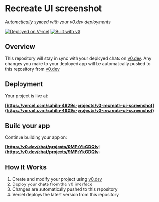 # Recreate UI screenshot

*Automatically synced with your [v0.dev](https://v0.dev) deployments*

[![Deployed on Vercel](https://img.shields.io/badge/Deployed%20on-Vercel-black?style=for-the-badge&logo=vercel)](https://vercel.com/sahiln-4829s-projects/v0-recreate-ui-screenshot)
[![Built with v0](https://img.shields.io/badge/Built%20with-v0.dev-black?style=for-the-badge)](https://v0.dev/chat/projects/9MPeYkGDQIv)

## Overview

This repository will stay in sync with your deployed chats on [v0.dev](https://v0.dev).
Any changes you make to your deployed app will be automatically pushed to this repository from [v0.dev](https://v0.dev).

## Deployment

Your project is live at:

**[https://vercel.com/sahiln-4829s-projects/v0-recreate-ui-screenshot](https://vercel.com/sahiln-4829s-projects/v0-recreate-ui-screenshot)**

## Build your app

Continue building your app on:

**[https://v0.dev/chat/projects/9MPeYkGDQIv](https://v0.dev/chat/projects/9MPeYkGDQIv)**

## How It Works

1. Create and modify your project using [v0.dev](https://v0.dev)
2. Deploy your chats from the v0 interface
3. Changes are automatically pushed to this repository
4. Vercel deploys the latest version from this repository